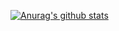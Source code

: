 [![Anurag's github stats](https://github-readme-stats.vercel.app/api?username=weeweetan&count_private=true&show_icons=true&theme=radical)](https://github.com/anuraghazra/github-readme-stats)


<!--
**weeweetan/weeweetan** is a ✨ _special_ ✨ repository because its `README.md` (this file) appears on your GitHub profile.

Here are some ideas to get you started:

- 🔭 I’m currently working on ...
- 🌱 I’m currently learning ...
- 👯 I’m looking to collaborate on ...
- 🤔 I’m looking for help with ...
- 💬 Ask me about ...
- 📫 How to reach me: ...
- 😄 Pronouns: ...
- ⚡ Fun fact: ...
-->

